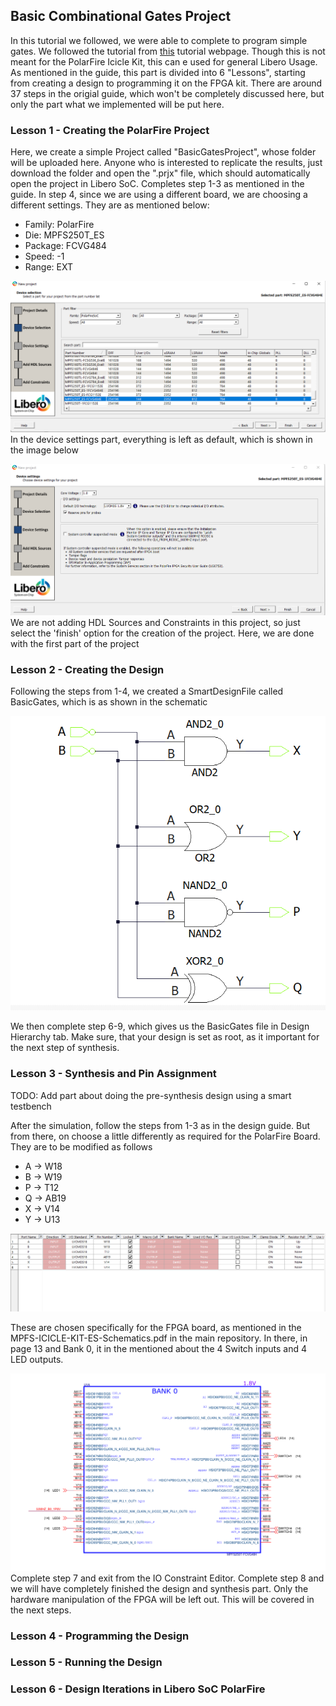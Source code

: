 ## Basic Combinational Gates Project
In this tutorial we followed, we were able to complete to program simple gates. We followed the tutorial from [this](https://microchipdeveloper.com/fpgadt:libero-getting-started) tutorial webpage. Though this is not meant for the PolarFire Icicle Kit, this can e used for general Libero Usage. As mentioned in the guide, this part is divided into 6 "Lessons", starting from creating a design to programming it on the FPGA kit. There are around 37 steps in the origial guide, which won't be completely discussed here, but only the part what we implemented will be put here.
### Lesson 1 - Creating the PolarFire Project
Here, we create a simple Project called "BasicGatesProject", whose folder will be uploaded here. Anyone who is interested to replicate the results, just download the folder and open the ".prjx" file, which should automatically open the project in Libero SoC. Completes step 1-3 as mentioned in the guide. In step 4, since we are using a different board, we are choosing a different settings. They are as mentioned below:
* Family: PolarFire
* Die: MPFS250T_ES
* Package: FCVG484
* Speed: -1
* Range: EXT

![](./Images/ProjectSettings.png)
In the device settings part, everything is left as default, which is shown in the image below

![](./Images/DeviceSettings.png)
We are not adding HDL Sources and Constraints in this project, so just select the 'finish' option for the creation of the project. Here, we are done with the first part of the project
### Lesson 2 - Creating the Design
Following the steps from 1-4, we created a SmartDesignFile called BasicGates, which is as shown in the schematic

![](./Images/Schematic.png)

We then complete step 6-9, which gives us the BasicGates file in Design Hierarchy tab. Make sure, that your design is set as root, as it important for the next step of synthesis.
### Lesson 3 - Synthesis and Pin Assignment

TODO: Add part about doing the pre-synthesis design using a smart testbench

After the simulation, follow the steps from 1-3 as in the design guide. But from there, on choose a little differently as required for the PolarFire Board. They are to be modified as follows

* A -> W18
* B -> W19
* P -> T12
* Q -> AB19
* X -> V14
* Y -> U13

![](./Images/IOConstraints.png)

These are chosen specifically for the FPGA board, as mentioned in the MPFS-ICICLE-KIT-ES-Schematics.pdf in the main repository. In there, in page 13 and Bank 0, it in the mentioned about the 4 Switch inputs and 4 LED outputs.

![](./Images/IOAssignment.png)
Complete step 7 and exit from the IO Constraint Editor. Complete step 8 and we will have completely finished the design and synthesis part. Only the hardware manipulation of the FPGA will be left out. This will be covered in the next steps.

### Lesson 4 - Programming the Design

### Lesson 5 - Running the Design

### Lesson 6 - Design Iterations in Libero SoC PolarFire


